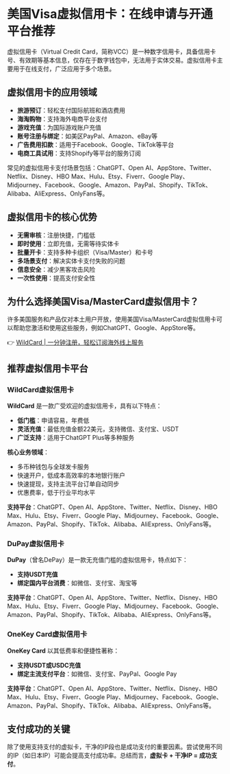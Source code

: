 # 美国Visa虚拟信用卡：在线申请与开通平台推荐

虚拟信用卡（Virtual Credit Card，简称VCC）是一种数字信用卡，具备信用卡号、有效期等基本信息，仅存在于数字钱包中，无法用于实体交易。虚拟信用卡主要用于在线支付，广泛应用于多个场景。

## 虚拟信用卡的应用领域

- **旅游预订**：轻松支付国际航班和酒店费用
- **海淘购物**：支持海外电商平台支付
- **游戏充值**：为国际游戏账户充值
- **账号注册与绑定**：如美区PayPal、Amazon、eBay等
- **广告费用扣款**：适用于Facebook、Google、TikTok等平台
- **电商工具试用**：支持Shopify等平台的服务订阅

常见的虚拟信用卡支付场景包括：ChatGPT、Open AI、AppStore、Twitter、Netflix、Disney、HBO Max、Hulu、Etsy、Fiverr、Google Play、Midjourney、Facebook、Google、Amazon、PayPal、Shopify、TikTok、Alibaba、AliExpress、OnlyFans等。

## 虚拟信用卡的核心优势

- **无需审核**：注册快捷，门槛低
- **即时使用**：立即充值，无需等待实体卡
- **批量开卡**：支持多种卡组织（Visa/Master）和卡号
- **多场景支付**：解决实体卡支付失败的问题
- **信息安全**：减少黑客攻击风险
- **一次性使用**：提高支付安全性

## 为什么选择美国Visa/MasterCard虚拟信用卡？

许多美国服务和产品仅对本土用户开放，使用美国Visa/MasterCard虚拟信用卡可以帮助您激活和使用这些服务，例如ChatGPT、Google、AppStore等。

👉 [WildCard | 一分钟注册，轻松订阅海外线上服务](https://bbtdd.com/WildCard)

## 推荐虚拟信用卡平台

### WildCard虚拟信用卡

**WildCard** 是一款广受欢迎的虚拟信用卡，具有以下特点：

- **低门槛**：申请容易，年费低
- **灵活充值**：最低充值金额22美元，支持微信、支付宝、USDT
- **广泛支持**：适用于ChatGPT Plus等多种服务

**核心业务领域**：

- 多币种钱包与全球发卡服务
- 快速开户，低成本高效率的本地银行账户
- 快速提现，支持主流平台订单自动同步
- 优惠费率，低于行业平均水平

**支持平台**：ChatGPT、Open AI、AppStore、Twitter、Netflix、Disney、HBO Max、Hulu、Etsy、Fiverr、Google Play、Midjourney、Facebook、Google、Amazon、PayPal、Shopify、TikTok、Alibaba、AliExpress、OnlyFans等。

### DuPay虚拟信用卡

**DuPay**（曾名DePay）是一款无充值门槛的虚拟信用卡，特点如下：

- **支持USDT充值**
- **绑定国内平台消费**：如微信、支付宝、淘宝等

**支持平台**：ChatGPT、Open AI、AppStore、Twitter、Netflix、Disney、HBO Max、Hulu、Etsy、Fiverr、Google Play、Midjourney、Facebook、Google、Amazon、PayPal、Shopify、TikTok、Alibaba、AliExpress、OnlyFans等。

### OneKey Card虚拟信用卡

**OneKey Card** 以其低费率和便捷性著称：

- **支持USDT或USDC充值**
- **绑定主流支付平台**：如微信、支付宝、PayPal、Google Pay

**支持平台**：ChatGPT、Open AI、AppStore、Twitter、Netflix、Disney、HBO Max、Hulu、Etsy、Fiverr、Google Play、Midjourney、Facebook、Google、Amazon、PayPal、Shopify、TikTok、Alibaba、AliExpress、OnlyFans等。

## 支付成功的关键

除了使用支持支付的虚拟卡，干净的IP段也是成功支付的重要因素。尝试使用不同的IP（如日本IP）可能会提高支付成功率。总结而言，**虚拟卡 + 干净IP = 成功支付**。